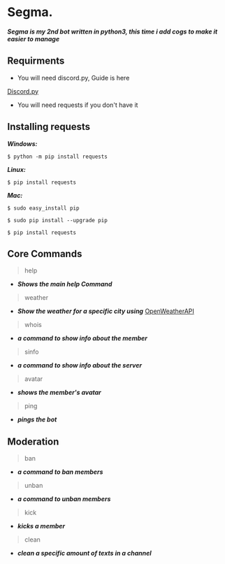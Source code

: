 # Segma.

***Segma is my 2nd bot written in python3, this time i add cogs to make it easier to manage***



## Requirments

* You will need discord.py, Guide is here

[Discord.py](https://github.com/Rapptz/discord.py)

* You will need requests if you don't have it

## Installing requests

***Windows:***

`$ python -m pip install requests`

***Linux:***

`$ pip install requests`


***Mac:***

```$ sudo easy_install pip```

```$ sudo pip install --upgrade pip```

```$ pip install requests```



## Core Commands

>help
* ***Shows the main help Command***

>weather
* ***Show the weather for a specific city using*** [OpenWeatherAPI](https://openweathermap.org/api)

>whois
* ***a command to show info about the member***

>sinfo
* ***a command to show info about the server***

>avatar
* ***shows the member's avatar***

>ping
* ***pings the bot***

## Moderation

>ban
* ***a command to ban members***

>unban
* ***a command to unban members***

>kick
* ***kicks a member***

>clean
* ***clean a specific amount of texts in a channel***
